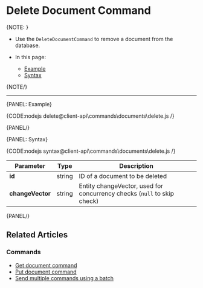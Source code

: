 # Delete Document Command

{NOTE: }

* Use the `DeleteDocumentCommand` to remove a document from the database.

* In this page:

    * [Example](../../../client-api/commands/documents/delete#example)
    * [Syntax](../../../client-api/commands/documents/delete#syntax)

{NOTE/}

---

{PANEL: Example}

{CODE:nodejs delete@client-api\commands\documents\delete.js /}

{PANEL/}

{PANEL: Syntax}

{CODE:nodejs syntax@client-api\commands\documents\delete.js /}

| Parameter        | Type   | Description                                                             |
|------------------|--------|-------------------------------------------------------------------------|
| __id__           | string | ID of a document to be deleted                                          |
| __changeVector__ | string | Entity changeVector, used for concurrency checks (`null` to skip check) |

{PANEL/}

## Related Articles

### Commands 

- [Get document command](../../../client-api/commands/documents/get)  
- [Put document command](../../../client-api/commands/documents/put)  
- [Send multiple commands using a batch](../../../client-api/commands/batches/how-to-send-multiple-commands-using-a-batch)
